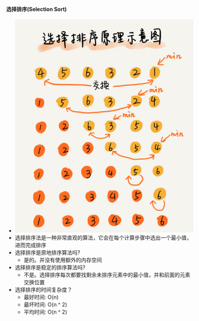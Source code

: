 #### 选择排序(Selection Sort)
- ![avatar](images/../../images/selection_sort_1.png)
- 选择排序法是一种非常直观的算法，它会在每个计算步骤中选出一个最小值，进而完成排序
- 选择排序是原地排序算法吗?
  - 是的。并没有使用额外的内存空间
- 选择排序是稳定的排序算法吗?
  - 不是。选择排序每次都要找剩余未排序元素中的最小值，并和前面的元素交换位置
- 选择排序的时间复杂度？
  - 最好时间: O(n)
  - 最坏时间: O(n ^ 2)
  - 平均时间: O(n ^ 2)